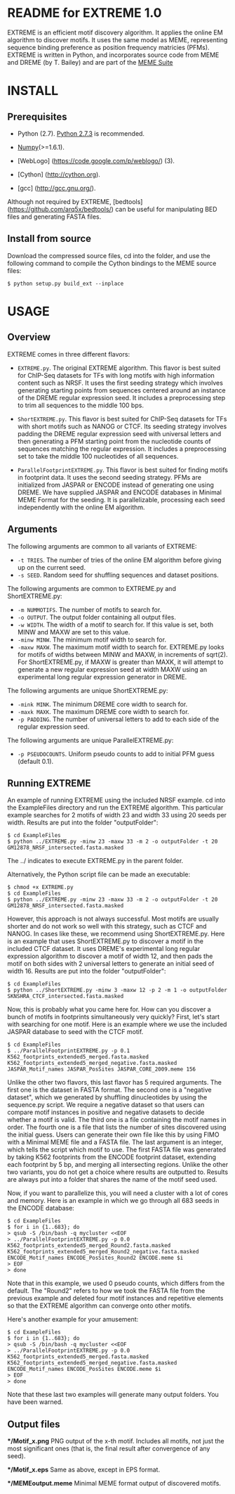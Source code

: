 README for EXTREME 1.0
========================

EXTREME is an efficient motif discovery algorithm. It applies the online EM algorithm to discover motifs. It uses the same
model as MEME, representing sequence binding preference as position frequency matricies (PFMs). EXTREME is written in Python,
and incorporates source code from MEME and DREME (by T. Bailey) and are part of the [MEME Suite](http://meme.nbcr.net/meme/)


INSTALL
=======

Prerequisites
-------------
* Python (2.7). [Python 2.7.3](http://www.python.org/download/releases/2.7.3/) is recommended.

* [Numpy](http://www.numpy.org/)(>=1.6.1).

* [WebLogo] (https://code.google.com/p/weblogo/) (3).

* [Cython] (http://cython.org).

* [gcc] (http://gcc.gnu.org/).

Although not required by EXTREME, [bedtools] (https://github.com/arq5x/bedtools/) can be useful for manipulating BED 
files and generating FASTA files.

Install from source
-------------------
Download the compressed source files, cd into the folder, and use the following command to compile the Cython bindings 
to the MEME source files:

```
$ python setup.py build_ext --inplace
```


USAGE
=====


Overview
--------
EXTREME comes in three different flavors:

* `EXTREME.py`. The original EXTREME algorithm. This flavor is best suited for ChIP-Seq datasets for TFs with long
motifs with high information content such as NRSF. It uses the first seeding strategy which involves generating starting points from
sequences centered around an instance of the DREME regular expression seed. It includes a preprocessing step
to trim all sequences to the middle 100 bps.

* `ShortEXTREME.py`. This flavor is best suited for ChIP-Seq datasets for TFs with 
short motifs such as NANOG or CTCF. Its seeding strategy involves padding the DREME regular expression seed with universal
letters and then generating a PFM starting point from the nucleotide counts of sequences matching the regular expression.
It includes a preprocessing set to take the middle 100 nucleotides of all sequences.

* `ParallelFootprintEXTREME.py`. This flavor is best suited for finding motifs in footprint data. It uses the second seeding strategy.
PFMs are initialized from JASPAR or ENCODE instead of generating one using DREME. We have supplied JASPAR and ENCODE
databases in Minimal MEME Format for the seeding. It is parallelizable, processing each seed independently with the
online EM algorithm.


Arguments
---------
The following arguments are common to all variants of EXTREME:

* `-t TRIES`. The number of tries of the online EM algorithm before giving up on the current seed.
* `-s SEED`. Random seed for shuffling sequences and dataset positions.

The following arguments are common to EXTREME.py and ShortEXTREME.py:
* `-m NUMMOTIFS`. The number of motifs to search for.
* `-o OUTPUT`. The output folder containing all output files.
* `-w WIDTH`. The width of a motif to search for. If this value is set, both MINW and MAXW are set to this value.
* `-minw MINW`. The minimum motif width to search for.
* `-maxw MAXW`. The maximum motif width to search for. EXTREME.py looks for motifs of widths between MINW and MAXW,
in increments of sqrt(2). For ShortEXTREME.py, if MAXW is greater than MAXK, it will attempt to generate
a new regular expression seed at width MAXW using an experimental long regular expression generator in DREME.

The following arguments are unique ShortEXTREME.py:
* `-mink MINK`. The minimum DREME core width to search for.
* `-maxk MAXK`. The maximum DREME core width to search for. 
* `-p PADDING`. The number of universal letters to add to each side of the regular expression seed.

The following arguments are unique ParallelEXTREME.py:
* `-p PSEUDOCOUNTS`. Uniform pseudo counts to add to initial PFM guess (default 0.1).

Running EXTREME
---------------
An example of running EXTREME using the included NRSF example. cd into the ExampleFiles directory and run the EXTREME
algorithm. This particular example searches for 2 motifs of width 23 and width 33 using 20 seeds per width. Results are put 
into the folder "outputFolder":
```
$ cd ExampleFiles
$ python ../EXTREME.py -minw 23 -maxw 33 -m 2 -o outputFolder -t 20 GM12878_NRSF_intersected.fasta.masked
```
The ../ indicates to execute EXTREME.py in the parent folder.

Alternatively, the Python script file can be made an executable:
```
$ chmod +x EXTREME.py
$ cd ExampleFiles
$ python ../EXTREME.py -minw 23 -maxw 33 -m 2 -o outputFolder -t 20 GM12878_NRSF_intersected.fasta.masked
```
However, this approach is not always successful. Most motifs are usually shorter and do not work so well with this strategy, such
as CTCF and NANOG. In cases like these, we recommend using ShortEXTREME.py. Here is an example that uses ShortEXTREME.py
to discover a motif in the included CTCF dataset. It uses DREME's experimental long regular expression algorithm to discover
a motif of width 12, and then pads the motif on both sides with 2 universal letters to generate an initial seed of 
width 16. Results are put into the folder "outputFolder":
```
$ cd ExampleFiles
$ python ../ShortEXTREME.py -minw 3 -maxw 12 -p 2 -m 1 -o outputFolder SKNSHRA_CTCF_intersected.fasta.masked
```
Now, this is probably what you came here for. How can you discover a bunch of motifs in footprints simultaneously
very quickly? First, let's start with searching for one motif. Here is an example where we use the included JASPAR
database to seed with the CTCF motif.
```
$ cd ExampleFiles
$ ../ParallelFootprintEXTREME.py -p 0.1 K562_footprints_extended5_merged.fasta.masked K562_footprints_extended5_merged_negative.fasta.masked JASPAR_Motif_names JASPAR_PosSites JASPAR_CORE_2009.meme 156
```
Unlike the other two flavors, this last flavor has 5 required arguments. The first one is the dataset in FASTA format.
The second one is a "negative dataset", which we generated by shuffling dinucleotides by using the sequence.py script. We
require a negative dataset so that users can compare motif instances in positive and negative datasets to decide whether
a motif is valid.
The third one is a file containing the motif names in order. The fourth one is a file that lists the number of sites
discovered using the initial guess. Users can generate their own file like this by using FIMO with a Minimal MEME file
and a FASTA file. The last argument is an integer, which tells the script which motif to use. The first FASTA file was 
generated by taking K562 footprints from the ENCODE footprint dataset, extending each footprint by 5 bp, and merging
all intersecting regions. Unlike the other two variants, you do not get a choice where results are outputted to. Results
are always put into a folder that shares the name of the motif seed used.

Now, if you want to parallelize this, you will need a cluster with a lot of cores and memory. Here is an example
in which we go through all 683 seeds in the ENCODE database:
```
$ cd ExampleFiles
$ for i in {1..683}; do
> qsub -S /bin/bash -q mycluster <<EOF
> ../ParallelFootprintEXTREME.py -p 0.0 K562_footprints_extended5_merged_Round2.fasta.masked K562_footprints_extended5_merged_Round2_negative.fasta.masked ENCODE_Motif_names ENCODE_PosSites_Round2 ENCODE.meme $i
> EOF
> done
```
Note that in this example, we used 0 pseudo counts, which differs from the default. The "Round2" refers to how we took
the FASTA file from the previous example and deleted four motif instances and repetitive elements so that the
EXTREME algorithm can converge onto other motifs.

Here's another example for your amusement:
```
$ cd ExampleFiles
$ for i in {1..683}; do
> qsub -S /bin/bash -q mycluster <<EOF
> ../ParallelFootprintEXTREME.py -p 0.0 K562_footprints_extended5_merged.fasta.masked K562_footprints_extended5_merged_negative.fasta.masked ENCODE_Motif_names ENCODE_PosSites ENCODE.meme $i
> EOF
> done
```

Note that these last two examples will generate many output folders. You have been warned.

Output files
------------
**\*/Motif_x.png** PNG output of the x-th motif. Includes all motifs, not just the most significant ones (that is, the final
result after convergence of any seed).

**\*/Motif_x.eps** Same as above, except in EPS format.

**\*/MEMEoutput.meme** Minimal MEME format output of discovered motifs. 
